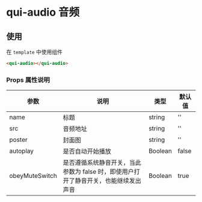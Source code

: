 # qui-audio 音频

## 使用

在 `template` 中使用组件

```html
<qui-audio></qui-audio>
```

### Props 属性说明

| 参数 | 说明 | 类型 | 默认值 |
| ---- | ---- | ---- | ---- |
| name | 标题 | string | '' |
| src | 音频地址 | string| ''|
| poster | 封面图 | string| ''|
| autoplay | 是否自动开始播放 | Boolean| false|
| obeyMuteSwitch | 是否遵循系统静音开关，当此参数为 false 时，即使用户打开了静音开关，也能继续发出声音 | Boolean| true|